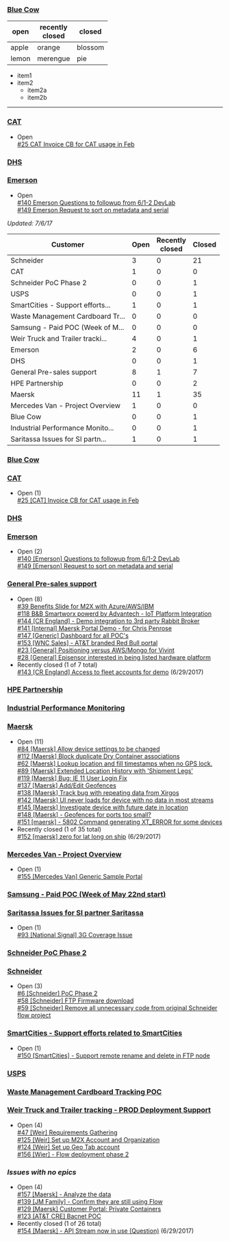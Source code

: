 ### [Blue Cow](https://github.com/iot-platform/Customers/issues/21)   
open | recently<br>closed | closed
---- | ---- | ----
apple | orange | blossom
lemon | merengue | pie

* item1
* item2
   + item2a
   + item2b

------
### [CAT](https://github.com/iot-platform/Customers/issues/26)   
* Open   
[#25 CAT Invoice CB for CAT usage in Feb](https://github.com/iot-platform/Customers/issues/25)   
### [DHS](https://github.com/iot-platform/Customers/issues/16)   
### [Emerson](https://github.com/iot-platform/Customers/issues/12)   
* Open   
[#140 Emerson Questions to followup from 6/1-2 DevLab](https://github.com/iot-platform/Customers/issues/140)   
[#149 Emerson Request to sort on metadata and serial](https://github.com/iot-platform/Customers/issues/149)   

*Updated:  7/6/17*

Customer | Open | Recently<br>closed | Closed   
---- | ---- | ---- | ----   
Schneider|3|0|21   
CAT|1|0|0   
Schneider PoC Phase 2|0|0|1   
USPS|0|0|1   
SmartCities - Support efforts...|1|0|1   
Waste Management Cardboard Tr...|0|0|0   
Samsung - Paid POC (Week of M...|0|0|0   
Weir Truck and Trailer tracki...|4|0|1   
Emerson|2|0|6   
DHS|0|0|1   
General Pre-sales support|8|1|7   
HPE Partnership|0|0|2   
Maersk|11|1|35   
Mercedes Van - Project Overview|1|0|0   
Blue Cow|0|0|1   
Industrial Performance Monito...|0|0|1   
Saritassa Issues for SI partn...|1|0|1  

### [Blue Cow](https://github.com/iot-platform/Customers/issues/21)   
### [CAT](https://github.com/iot-platform/Customers/issues/26)   
* Open (1)   
[#25 [CAT] Invoice CB for CAT usage in Feb](https://github.com/iot-platform/Customers/issues/25)   
### [DHS](https://github.com/iot-platform/Customers/issues/16)   
### [Emerson](https://github.com/iot-platform/Customers/issues/12)   
* Open (2)   
[#140 [Emerson] Questions to followup from 6/1-2 DevLab](https://github.com/iot-platform/Customers/issues/140)   
[#149 [Emerson] Request to sort on metadata and serial](https://github.com/iot-platform/Customers/issues/149)   
### [General Pre-sales support](https://github.com/iot-platform/Customers/issues/4)   
* Open (8)   
[#39 Benefits Slide for M2X with Azure/AWS/IBM](https://github.com/iot-platform/Customers/issues/39)   
[#118 B&B Smartworx powerd by Advantech - IoT Platform Integration](https://github.com/iot-platform/Customers/issues/118)   
[#144 [CR England] - Demo integration to 3rd party Rabbit Broker](https://github.com/iot-platform/Customers/issues/144)   
[#141 [Internal] Maersk Portal Demo - for Chris Penrose](https://github.com/iot-platform/Customers/issues/141)   
[#147 [Generic] Dashboard for all POC's](https://github.com/iot-platform/Customers/issues/147)   
[#153 [WNC Sales] - AT&T branded Red Bull portal](https://github.com/iot-platform/Customers/issues/153)   
[#23 [General] Positioning versus AWS/Mongo for Vivint](https://github.com/iot-platform/Customers/issues/23)   
[#28 [General] Episensor interested in being listed hardware platform](https://github.com/iot-platform/Customers/issues/28)   
* Recently closed (1 of 7 total)   
[#143 [CR England] Access to fleet accounts for demo](https://github.com/iot-platform/Customers/issues/143) (6/29/2017)   
### [HPE Partnership](https://github.com/iot-platform/Customers/issues/121)   
### [Industrial Performance Monitoring](https://github.com/iot-platform/Customers/issues/37)   
### [Maersk](https://github.com/iot-platform/Customers/issues/19)   
* Open (11)   
[#84 [Maersk] Allow device settings to be changed](https://github.com/iot-platform/Customers/issues/84)   
[#112 [Maersk] Block duplicate Dry Container associations](https://github.com/iot-platform/Customers/issues/112)   
[#62 [Maersk] Lookup location and fill timestamps when no GPS lock.](https://github.com/iot-platform/Customers/issues/62)   
[#89 [Maersk] Extended Location History with 'Shipment Legs'](https://github.com/iot-platform/Customers/issues/89)   
[#119 [Maersk] Bug: IE 11 User Login Fix](https://github.com/iot-platform/Customers/issues/119)   
[#137 [Maersk] Add/Edit Geofences](https://github.com/iot-platform/Customers/issues/137)   
[#138 [Maersk] Track bug with repeating data from Xirgos](https://github.com/iot-platform/Customers/issues/138)   
[#142 [Maersk] UI never loads for device with no data in most streams](https://github.com/iot-platform/Customers/issues/142)   
[#145 [Maersk] Investigate device with future date in location ](https://github.com/iot-platform/Customers/issues/145)   
[#148 [Maersk] - Geofences for ports too small?](https://github.com/iot-platform/Customers/issues/148)   
[#151 [maersk] - 5802 Command generating XT_ERROR for some devices](https://github.com/iot-platform/Customers/issues/151)   
* Recently closed (1 of 35 total)   
[#152 [maersk] zero for lat long on ship](https://github.com/iot-platform/Customers/issues/152) (6/29/2017)   
### [Mercedes Van - Project Overview](https://github.com/iot-platform/Customers/issues/32)   
* Open (1)   
[#155 [Mercedes Van] Generic Sample Portal](https://github.com/iot-platform/Customers/issues/155)   
### [Samsung - Paid POC (Week of May 22nd start)](https://github.com/iot-platform/Customers/issues/91)   
### [Saritassa Issues for SI partner Saritassa](https://github.com/iot-platform/Customers/issues/94)   
* Open (1)   
[#93 [National Signal] 3G Coverage Issue](https://github.com/iot-platform/Customers/issues/93)   
### [Schneider PoC Phase 2](https://github.com/iot-platform/Customers/issues/6)   
### [Schneider](https://github.com/iot-platform/Customers/issues/30)   
* Open (3)   
[#6 [Schneider] PoC Phase 2](https://github.com/iot-platform/Customers/issues/6)   
[#58 [Schneider] FTP Firmware download](https://github.com/iot-platform/Customers/issues/58)   
[#59 [Schneider] Remove all unnecessary code from original Schneider flow project](https://github.com/iot-platform/Customers/issues/59)   
### [SmartCities - Support efforts related to SmartCities](https://github.com/iot-platform/Customers/issues/80)   
* Open (1)   
[#150 [SmartCities] - Support remote rename and delete in FTP node](https://github.com/iot-platform/Customers/issues/150)   
### [USPS](https://github.com/iot-platform/Customers/issues/46)   
### [Waste Management Cardboard Tracking POC](https://github.com/iot-platform/Customers/issues/69)   
### [Weir Truck and Trailer tracking - PROD Deployment Support](https://github.com/iot-platform/Customers/issues/48)   
* Open (4)   
[#47 [Weir] Requirements Gathering](https://github.com/iot-platform/Customers/issues/47)   
[#125 [Weir] Set up M2X Account and Organization](https://github.com/iot-platform/Customers/issues/125)   
[#124 [Weir] Set up Geo Tab account](https://github.com/iot-platform/Customers/issues/124)   
[#156 [Wier] - Flow deployment phase 2 ](https://github.com/iot-platform/Customers/issues/156)   
### *Issues with no epics*   
* Open (4)   
[#157 [Maersk] - Analyze the data](https://github.com/iot-platform/Customers/issues/157)   
[#139 [JM Family] - Confirm they are still using Flow](https://github.com/iot-platform/Customers/issues/139)   
[#129 [Maersk] Customer Portal: Private Containers](https://github.com/iot-platform/Customers/issues/129)   
[#123 [AT&T CRE] Bacnet POC ](https://github.com/iot-platform/Customers/issues/123)   
* Recently closed (1 of 26 total)   
[#154 [Maersk] - API Stream now in use (Question)](https://github.com/iot-platform/Customers/issues/154) (6/29/2017)   


